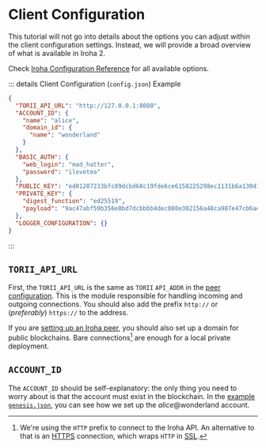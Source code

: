 # Client Configuration

<!-- TODO: Change this intro after config reference is part of this doc -->

This tutorial will not go into details about the options you can adjust
within the client configuration settings. Instead, we will provide a broad
overview of what is available in Iroha 2.

Check
[Iroha Configuration Reference](https://github.com/hyperledger/iroha/blob/iroha2-dev/docs/source/references/config.md)
for all available options.

<!-- TODO: Make configs part of this repo
https://github.com/hyperledger/iroha-2-docs/issues/175
-->

::: details Client Configuration (`config.json`) Example

```json
{
  "TORII_API_URL": "http://127.0.0.1:8080",
  "ACCOUNT_ID": {
    "name": "alice",
    "domain_id": {
      "name": "wonderland"
    }
  },
  "BASIC_AUTH": {
    "web_login": "mad_hatter",
    "password": "ilovetea"
  },
  "PUBLIC_KEY": "ed01207233bfc89dcbd68c19fde6ce6158225298ec1131b6a130d1aeb454c1ab5183c0",
  "PRIVATE_KEY": {
    "digest_function": "ed25519",
    "payload": "9ac47abf59b356e0bd7dcbbbb4dec080e302156a48ca907e47cb6aea1d32719e7233bfc89dcbd68c19fde6ce6158225298ec1131b6a130d1aeb454c1ab5183c0"
  },
  "LOGGER_CONFIGURATION": {}
}
```

:::

## `TORII_API_URL`

First, the `TORII_API_URL` is the same as `TORII` `API_ADDR` in the
[peer configuration](peer-configuration.md). This is the module responsible
for handling incoming and outgoing connections. You should also add the prefix
`http://` or (_preferably_) `https://` to the address.

If you are
[setting up an Iroha peer](register-unregister.md#registering-peers), you
should also set up a domain for public blockchains. Bare connections[^1] are
enough for a local private deployment.

## `ACCOUNT_ID`

The `ACCOUNT_ID` should be self-explanatory: the only thing you need to
worry about is that the account must exist in the blockchain. In the
[example `genesis.json`](genesis.md), you can see how we set up the
_alice_@wonderland account.

[^1]:
    We're using the `HTTP` prefix to connect to the Iroha API. An alternative to that is
    an [HTTPS](https://en.wikipedia.org/wiki/HTTPS) connection, which
    wraps `HTTP` in
    [SSL](https://en.wikipedia.org/wiki/Transport_Layer_Security#SSL_1.0,_2.0,_and_3.0).
